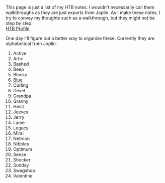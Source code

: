 This page is just a list of my HTB notes.  I wouldn't necessarily call them walkthroughs as they are just exports from Joplin.  As I make these notes, I try to convey my thoughts such as a walkthrough, but they might not be step by step.   
[HTB Profile](https://www.hackthebox.eu/home/users/profile/49486)   

One day I'll figure out a better way to organize these. Currently they are alphabetical from Joplin.

1. Active  
2. Artic  
3. Bashed  
4. Beep  
5. Blocky  
6. [Blue](./Blue.md)  
7. Curling  
8. Devel  
9. Grandpa  
10. Granny  
11. Heist   
12. Jeeves  
13. Jerry    
14. Lame  
15. Legacy  
16. Mirai  
17. Netmon  
18. Nibbles  
19. Optimum
20. Sense  
21. Shocker  
22. Sunday  
23. Swagshop  
24. Valentine  
